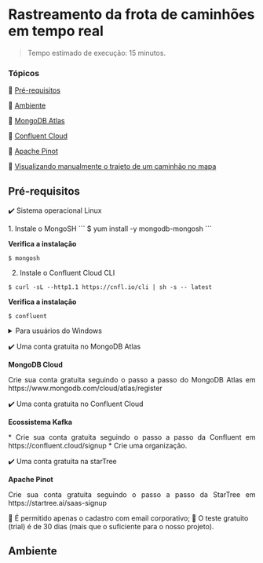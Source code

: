 <h1>Rastreamento da frota de caminhões em tempo real</h1>

> Tempo estimado de execução: 15 minutos.

### Tópicos

:small_blue_diamond: [Pré-requisitos](#pré-requisitos)

:small_blue_diamond: [Ambiente](#ambiente)

:small_blue_diamond: [MongoDB Atlas](#mongodb-atlas)

:small_blue_diamond: [Confluent Cloud](#confluent-cloud)

:small_blue_diamond: [Apache Pinot](#apache-pinot)

:small_blue_diamond: [Visualizando manualmente o trajeto de um caminhão no mapa](#visualizando-em-mapa)

## Pré-requisitos 

:heavy_check_mark: Sistema operacional Linux

<p align="justify">
1. Instale o MongoSH
```
$ yum install -y mongodb-mongosh
```

**Verifica a instalação**
```
$ mongosh
```

2. Instale o Confluent Cloud CLI
```
$ curl -sL --http1.1 https://cnfl.io/cli | sh -s -- latest
```

**Verifica a instalação**
```
$ confluent
```  
</p>

<details>
  <summary>Para usuários do Windows</summary><br>

Caso você esteja usando o sistema operacional _Windows_, você pode criar uma instância gratuita do EC2 da _AWS_ para executar os comandos no Linux. 

Para acessar o terminal do Linux do EC2 via `SSH`, utilizei o cliente `SSH` _MobaXterm_.

### Sistema operacional Linux na AWS

1. Utilize uma instância gratuita do EC2 da AWS do Amazon Linux 2 AMI
	* A instância tem que ser acessível publicamente; Exemplo: Public IPv4 DNS: **ec2-100-26-222-398.compute-1.amazonaws.com**
	* A instância tem que estar associada a um security group com entrada SSH no Inbound rules
		* **Type**: SSH
		* **Source**: 0.0.0.0/0
	* Crie um Key pair
	* Utilizar a configuração do **User Data** para instalar:
		* **Mongosh** (Para criar a coleção de veículo)
		* **Confluent Cloud CLI** (Para criar os tópicos, conector do mongoDB atlas e executar comandos kSQL via linha de comando)
		
```
#!/bin/sh
yum update -y
touch /etc/yum.repos.d/mongodb-org-5.0.repo
chmod 746 /etc/yum.repos.d/mongodb-org-5.0.repo
echo "[mongodb-org-5.0]
name=MongoDB Repository
baseurl=https://repo.mongodb.org/yum/amazon/2/mongodb-org/5.0/x86_64/
gpgcheck=1
enabled=1
gpgkey=https://pgp.mongodb.com/server-5.0.asc
" >> /etc/yum.repos.d/mongodb-org-5.0.repo
yum install -y mongodb-mongosh
curl -sL --http1.1 https://cnfl.io/cli | sh -s -- latest
```

### MobaXterm

1. Acessar o terminal do sistema operacional do _Linux_ usando um cliente `SSH`;

> Utilizei o _MobaXterm_ (https://mobaxterm.mobatek.net/), mas você pode utilizar qualquer outro de sua preferência. O procedimento é similar.

2. Em Basic SSH settings	
	* **Remote Host**: <<copia o valor do Public IPv4 DNS da instância EC2>>
	* **Specify username**: ec2-user
	* **Port**: 22
	
3. Em Advanced SSH setting
	* **Use private key**: Escolha o arquivo `.pem` criado no momento da criação da instância do EC2.
	
4. Acesse o terminal. Na linha de comando, verifique se o _Mongosh_ e o _Confluent Cloud CLI_ foram instalados corretamente.  
</details>

:heavy_check_mark: Uma conta gratuita no MongoDB Atlas 

**MongoDB Cloud**

<p align="justify">
  Crie sua conta gratuita seguindo o passo a passo do MongoDB Atlas em https://www.mongodb.com/cloud/atlas/register 
</p>

:heavy_check_mark: Uma conta gratuita no Confluent Cloud 

**Ecossistema Kafka**

<p align="justify">
* Crie sua conta gratuita seguindo o passo a passo da Confluent em https://confluent.cloud/signup
* Crie uma organização. 
</p>

:heavy_check_mark: Uma conta gratuita na starTree

**Apache Pinot**

<p align="justify">
  Crie sua conta gratuita seguindo o passo a passo da StarTree em https://startree.ai/saas-signup 
</p>

:loudspeaker: É permitido apenas o cadastro com email corporativo;
:loudspeaker: O teste gratuito (trial) é de 30 dias (mais que o suficiente para o nosso projeto).

## Ambiente 

